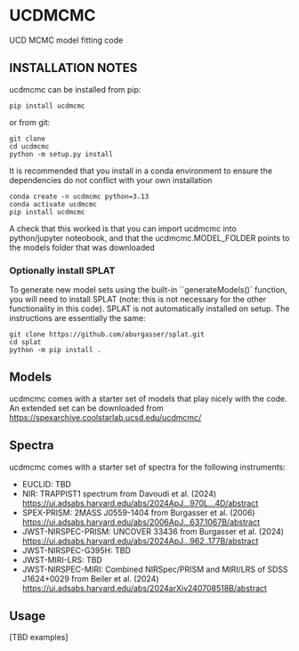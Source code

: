 # UCDMCMC
 UCD MCMC model fitting code

## INSTALLATION NOTES

ucdmcmc can be installed from pip:

	pip install ucdmcmc

or from git:

	git clone
	cd ucdmcmc
	python -m setup.py install


It is recommended that you install in a conda environment to ensure the dependencies do not conflict with your own installation

	conda create -n ucdmcmc python=3.13
	conda activate ucdmcmc
	pip install ucdmcmc

A check that this worked is that you can import ucdmcmc into python/jupyter noteobook, and that the ucdmcmc.MODEL_FOLDER points to the models folder that was downloaded

### Optionally install SPLAT

To generate new model sets using the built-in ``generateModels()` function, you will need to install SPLAT (note: this is not necessary for the other functionality in this code). SPLAT is not automatically installed on setup. The instructions are essentially the same:

	git clone https://github.com/aburgasser/splat.git
	cd splat
	python -m pip install .

## Models

ucdmcmc comes with a starter set of models that play nicely with the code. An extended set can be downloaded from https://spexarchive.coolstarlab.ucsd.edu/ucdmcmc/

## Spectra

ucdmcmc comes with a starter set of spectra for the following instruments:
* EUCLID: TBD
* NIR: TRAPPIST1 spectrum from Davoudi et al. (2024) https://ui.adsabs.harvard.edu/abs/2024ApJ...970L...4D/abstract
* SPEX-PRISM: 2MASS J0559-1404 from Burgasser et al. (2006) https://ui.adsabs.harvard.edu/abs/2006ApJ...637.1067B/abstract
* JWST-NIRSPEC-PRISM: UNCOVER 33436 from Burgasser et al. (2024) https://ui.adsabs.harvard.edu/abs/2024ApJ...962..177B/abstract
* JWST-NIRSPEC-G395H: TBD
* JWST-MIRI-LRS: TBD 
* JWST-NIRSPEC-MIRI: Combined NIRSpec/PRISM and MIRI/LRS of SDSS J1624+0029 from Beiler et al. (2024) https://ui.adsabs.harvard.edu/abs/2024arXiv240708518B/abstract

## Usage

[TBD examples]

